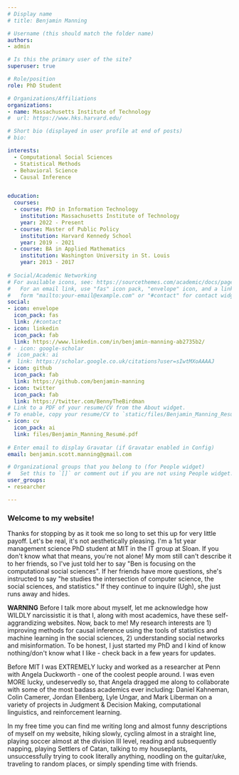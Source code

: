 ```yaml
---
# Display name
# title: Benjamin Manning

# Username (this should match the folder name)
authors: 
- admin

# Is this the primary user of the site?
superuser: true

# Role/position
role: PhD Student

# Organizations/Affiliations
organizations:
- name: Massachusetts Institute of Technology
#  url: https://www.hks.harvard.edu/

# Short bio (displayed in user profile at end of posts)
# bio: 

interests:
  - Computational Social Sciences
  - Statistical Methods
  - Behavioral Science
  - Causal Inference


education:
  courses:
  - course: PhD in Information Technology
    institution: Massachusetts Institute of Technology
    year: 2022 - Present
  - course: Master of Public Policy
    institution: Harvard Kennedy School
    year: 2019 - 2021
  - course: BA in Applied Mathematics
    institution: Washington University in St. Louis
    year: 2013 - 2017
    
# Social/Academic Networking
# For available icons, see: https://sourcethemes.com/academic/docs/page-builder/#icons
#   For an email link, use "fas" icon pack, "envelope" icon, and a link in the
#   form "mailto:your-email@example.com" or "#contact" for contact widget.
social:
- icon: envelope
  icon_pack: fas
  link: /#contact
- icon: linkedin
  icon_pack: fab
  link: https://www.linkedin.com/in/benjamin-manning-ab2735b2/
# - icon: google-scholar
#  icon_pack: ai
#  link: https://scholar.google.co.uk/citations?user=sIwtMXoAAAAJ
- icon: github
  icon_pack: fab
  link: https://github.com/benjamin-manning
- icon: twitter
  icon_pack: fab
  link: https://twitter.com/BennyTheBirdman
# Link to a PDF of your resume/CV from the About widget.
# To enable, copy your resume/CV to `static/files/Benjamin_Manning_Resumé.pdf` and uncomment the lines below.
- icon: cv
  icon_pack: ai
  link: files/Benjamin_Manning_Resumé.pdf
  
# Enter email to display Gravatar (if Gravatar enabled in Config)
email: benjamin.scott.manning@gmail.com

# Organizational groups that you belong to (for People widget)
#   Set this to `[]` or comment out if you are not using People widget.
user_groups:
- researcher

---
```

### **Welcome to my website!**

Thanks for stopping by as it took me so long to set this up for very little payoff. Let's be real, it's not aesthetically pleasing. I'm a 1st year management science PhD student at MIT in the IT group at Sloan. If you don't know what that means, you're not alone! My mom still can't describe it to her friends, so I've just told her to say "Ben is focusing on the computational social sciences". If her friends have more questions, she's instructed to say "he studies the intersection of computer science, the social sciences, and statistics." If they continue to inquire (Ugh), she just runs away and hides.

**WARNING** Before I talk more about myself, let me acknowledge how WILDLY narcissistic it is that I, along with most academics, have these self-aggrandizing websites. Now, back to me! My research interests are 1) improving methods for causal inference using the tools of statistics and machine learning in the social sciences, 2) understanding social networks and misinformation. To be honest, I just started my PhD and I kind of know nothing/don't know what I like - check back in a few years for updates.

Before MIT I was EXTREMELY lucky and worked as a researcher at Penn with Angela Duckworth - one of the coolest people around. I was even MORE lucky, undeservedly so, that Angela dragged me along to collaborate with some of the most badass academics ever including: Daniel Kahneman, Colin Camerer, Jordan Ellenberg, Lyle Ungar, and Mark Liberman on a variety of projects in Judgment & Decision Making, computational linguistics, and reinforcement learning. 

In my free time you can find me writing long and almost funny descriptions of myself on my website, hiking slowly, cycling almost in a straight line, playing soccer almost at the division III level, reading and subsequently napping, playing Settlers of Catan, talking to my houseplants, unsuccessfully trying to cook literally anything, noodling on the guitar/uke, traveling to random places, or simply spending time with friends.

